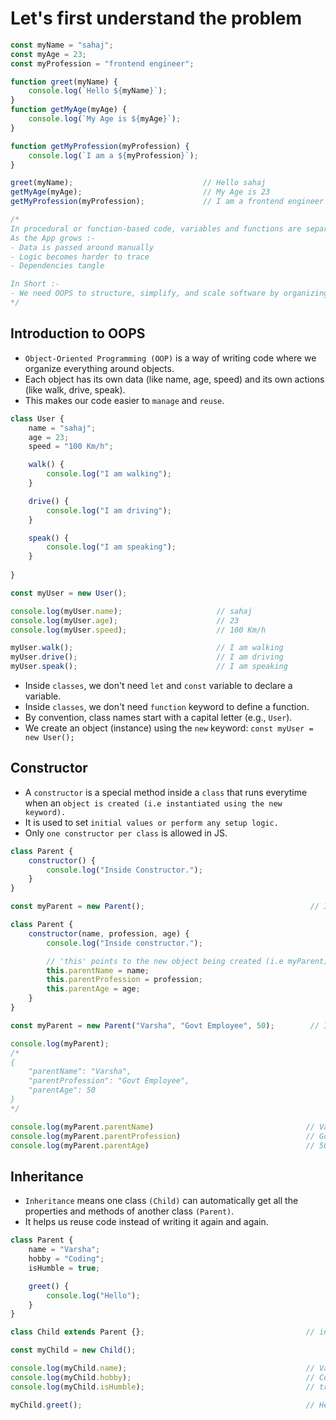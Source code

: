 # Let's first understand the problem

```javascript
const myName = "sahaj";
const myAge = 23;
const myProfession = "frontend engineer";

function greet(myName) {
    console.log(`Hello ${myName}`);
}
function getMyAge(myAge) {
    console.log(`My Age is ${myAge}`);
} 

function getMyProfession(myProfession) {
    console.log(`I am a ${myProfession}`);
} 

greet(myName);                             // Hello sahaj
getMyAge(myAge);                           // My Age is 23
getMyProfession(myProfession);             // I am a frontend engineer

/*
In procedural or function-based code, variables and functions are separate
As the App grows :- 
- Data is passed around manually
- Logic becomes harder to trace
- Dependencies tangle

In Short :-
- We need OOPS to structure, simplify, and scale software by organizing logic around real-world objects instead of loose functions and data.
*/
```

## Introduction to OOPS
- `Object-Oriented Programming (OOP)` is a way of writing code where we organize everything around objects.
- Each object has its own data (like name, age, speed) and its own actions (like walk, drive, speak).
- This makes our code easier to `manage` and `reuse`.

```javascript
class User {
    name = "sahaj";
    age = 23;
    speed = "100 Km/h";

    walk() {
        console.log("I am walking");
    }

    drive() {
        console.log("I am driving");
    }

    speak() {
        console.log("I am speaking");
    }
    
}

const myUser = new User();

console.log(myUser.name);                     // sahaj
console.log(myUser.age);                      // 23
console.log(myUser.speed);                    // 100 Km/h

myUser.walk();                                // I am walking
myUser.drive();                               // I am driving
myUser.speak();                               // I am speaking
```
- Inside `classes`, we don't need `let` and `const` variable to declare a variable.
- Inside `classes`, we don't need `function` keyword to define a function.
- By convention, class names start with a capital letter (e.g., `User`).
- We create an object (instance) using the `new` keyword: `const myUser = new User();`

## Constructor
- A `constructor` is a special method inside a `class` that runs everytime when an `object is created (i.e instantiated using the new keyword).`
- It is used to set `initial values or perform any setup logic.`
- Only `one constructor per class` is allowed in JS.

```javascript
class Parent {
    constructor() {
        console.log("Inside Constructor.");
    }
}

const myParent = new Parent();                                     // Inside Constructor.
```

```javascript
class Parent {
    constructor(name, profession, age) {
        console.log("Inside constructor.");

        // 'this' points to the new object being created (i.e myParent)
        this.parentName = name;
        this.parentProfession = profession;
        this.parentAge = age;
    }
}

const myParent = new Parent("Varsha", "Govt Employee", 50);        // Inside constructor

console.log(myParent); 
/*
{
    "parentName": "Varsha",
    "parentProfession": "Govt Employee",
    "parentAge": 50
}
*/

console.log(myParent.parentName)                                  // Varsha
console.log(myParent.parentProfession)                            // Govt Employee
console.log(myParent.parentAge)                                   // 50
```

## Inheritance
- `Inheritance` means one class `(Child)` can automatically get all the properties and methods of another class `(Parent)`.
- It helps us reuse code instead of writing it again and again.

```javascript
class Parent {
    name = "Varsha";
    hobby = "Coding";
    isHumble = true;

    greet() {
        console.log("Hello");
    }
}

class Child extends Parent {};                                    // inheritance

const myChild = new Child();

console.log(myChild.name);                                        // Varsha
console.log(myChild.hobby);                                       // Coding
console.log(myChild.isHumble);                                    // true

myChild.greet();                                                  // Hello
```